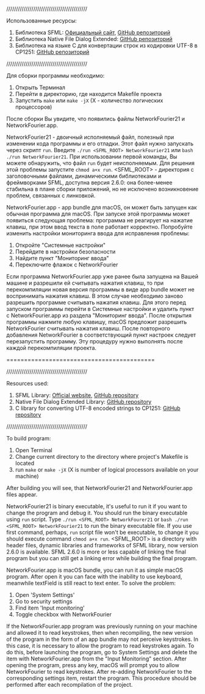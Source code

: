 
//////////////////////////////////////////

Использованные ресурсы:
1. Библиотека SFML: [Официальный сайт](https://www.sfml-dev.org), [GitHub репозиторий](https://github.com/SFML/SFML)
2. Библиотека Native File Dialog Extended: [GitHub репозиторий](https://github.com/btzy/nativefiledialog-extended)
3. Библиотека на языке C для конвертации строк из кодировки UTF-8 в CP1251: [GitHub репозиторий](https://github.com/bravikov/utf8_to_cp1251)

//////////////////////////////////////////

Для сборки программы необходимо:

1. Открыть Терминал
2. Перейти в директорию, где находится Makefile проекта
3. Запустить `make` или `make -jX` (X - количество логических процессоров)

После сборки Вы увидите, что появились файлы NetworkFourier21 и NetworkFourier.app.

NetworkFourier21 - двоичный исполняемый файл, полезный при изменении кода программы и его отладки. Этот файл нужно запускать через скрипт `run`. Введите `./run <SFML_ROOT> NetworkFourier21` или `bash ./run NetworkFourier21`. При использовании первой команды, Вы можете обнаружить, что файл `run` будет неисполняемым. Для решения этой проблемы запустите `chmod a+x run`. <SFML_ROOT> - директория с заголовочными файлами, динамическими библиотеками и фреймворками SFML, доступна версия 2.6.0: она более-менее стабильна в плане сборки приложений, но не исключено возникновение проблем, связанных с линковкой.

NetworkFourier.app - app bundle для macOS, он может быть запущен как обычная программа для macOS. При запуске этой программы может появиться следующая проблема: программа не реагирует на нажатие клавиш, при этом ввод текста в поле работает корректно. Попробуйте изменить настройки мониторинга ввода для исправления проблемы:

1. Откройте "Системные настройки"
2. Перейдите в настройки безопасности
3. Найдите пункт "Мониторинг ввода"
4. Переключите флажок с NetworkFourier

Если программа NetworkFourier.app уже ранее была запущена на Вашей машине и разрешили ей считывать нажатия клавиш, то при перекомпиляции новая версия программы в виде app bundle может не воспринимать нажатия клавиш. В этом случае необходимо заново разрешить программе считывать нажатия клавиш. Для этого перед запуском программы перейти в Системные настройки и удалить пункт с NetworkFourier.app из раздела "Мониторинг ввода". После открытия программы нажмите любую клавишу, macOS предложит разрешить NetworkFourier считывать нажатия клавиш. После повторного добавления NetworkFourier в соответствующий пункт настроек следует перезапустить программу. Эту процедуру нужно выполнять после каждой перекомпиляции проекта.

==========================================

//////////////////////////////////////////

Resources used:
1. SFML Library: [Official website](https://www.sfml-dev.org), [GitHub repository](https://github.com/SFML/SFML)
2. Native File Dialog Extended Library: [GitHub repository](https://github.com/btzy/nativefiledialog-extended)
3. C library for converting UTF-8 encoded strings to CP1251: [GitHub repository](https://github.com/bravikov/utf8_to_cp1251)

//////////////////////////////////////////

To build program:
1. Open Terminal
2. Change current directory to the directory where project's Makefile is located
3. run `make` or `make -jX` (X is number of logical processors available on your machine)

After building you will see, that NetworkFourier21 and NetworkFourier.app files appear.

NetworkFourier21 is binary executable, it's useful to run it if you want to change the program and debug it. You should run the binary executable using `run` script. Type `./run <SFML_ROOT> NetworkFourer21` or `bash ./run <SFML_ROOT> NetworkFourier21` to run the binary executable file. If you use first command, perhaps, `run` script file won't be executable, to change it you should execute command `chmod a+x run`. <SFML_ROOT> is a directory with header files, dynamic libraries and frameworks of SFML library, now version 2.6.0 is available. SFML 2.6.0 is more or less capable of linking the final program but you can still get a linking error while building the final program.

NetworkFourier.app is macOS bundle, you can run it as simple macOS program. After open it you can face with the inability to use keyboard, meanwhile textField is still react to text enter. To solve the problem:
1. Open 'System Settings'
2. Go to security settings
3. Find item 'Input monitoring'
4. Toggle checkbox with NetworkFourier

If the NetworkFourier.app program was previously running on your machine and allowed it to read keystrokes, then when recompiling, the new version of the program in the form of an app bundle may not perceive keystrokes. In this case, it is necessary to allow the program to read keystrokes again. To do this, before launching the program, go to System Settings and delete the item with NetworkFourier.app from the "Input Monitoring" section. After opening the program, press any key, macOS will prompt you to allow NetworkFourier to read keystrokes. After re-adding NetworkFourier to the corresponding settings item, restart the program. This procedure should be performed after each recompilation of the project.
